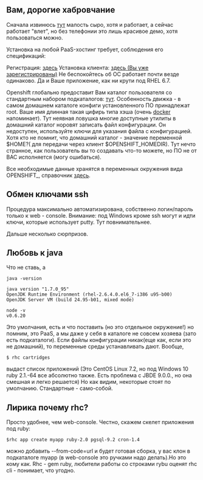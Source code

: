<h2>Вам, дорогие хабровчание</h2>
Сначала извинюсь <a href="https://habrahabr.ru/post/275605/">тут</a> малость сыро, хотя и работает, а сейчас работает "влет", но без телефонии это лишь красивое демо, хотя пользоваться можно.

Установка на любой PaaS-хостинг требует, соблюдения его спецификаций:



Регистрация:  <a href="https://www.openshift.com/app/account/new">здесь</a>
Установка клиента: <a href="https://developers.openshift.com/en/getting-started-overview.html">здесь (Вы уже зарегистрированы)</a>
Не беспокойтесь об ОС работает почти везде одинаково. Да и Ваше приложение, как ни крути  под RHEL 6.7.

Openshift глобально предоставит Вам каталог пользователя со стандартным набором подкаталогов:  <a href="https://habrahabr.ru/post/275605/">тут</a>. Особенность движка - в самом домашнем каталоге конфиги установленного ПО принадлежат root. Ваше имя длинная такая цифирь типа хэша (очень [docker](https://www.docker.com/) напоминает). Тут неявная ловушка многие доступные утилиты в домашний каталог норовят записать файл конфигурации. Он недоступен, используйте ключи для указания файла с конфигурацией. Хотя кто не помнит, что домашний каталог - значение переменной $HOME?( для передачи через клиент $OPENSHIFT_HOMEDIR). Тут нечто странное, как пользователь вы то создавать что-то можете, но ПО не от ВАС исполняется (могу ошибаться).


Все необходимые данные хранятся в переменных окружения вида OPENSHIFT_, справочник <a href="https://developers.openshift.com/en/managing-environment-variables.html">здесь</a>.

<H2>Обмен ключами ssh</h2>

Процедура максимально автоматизирована, собственно логин/пароль только к web - console.  Внимание: под Windows кроме ssh могут и идти ключи, которые использует putty. Тут повнимательнее. 

Дальше несколько сюрпризов.

<h2>Любовь к java</h2>

Что не ставь, а

    java -version

    java version "1.7.0_95"
    OpenJDK Runtime Environment (rhel-2.6.4.0.el6_7-i386 u95-b00)
    OpenJDK Server VM (build 24.95-b01, mixed mode)

    node -v
    v0.6.20

Это умолчания, есть и  что поставить (но это отдельное окружение!)
но помним, это PaaS, а мы даже у себя в каталоге не совсем хозяева (зато есть подкаталоги).
Если файлы конфигурации никак(еще как, если это не  домашний), то переменные среды устанавливать дают. Вообще, 

    $ rhc cartridges 

выдаст список приложений (Это CentOS Linux 7.2, но под Windows 10 ruby 2.1.-64 все абсолютно также. Есть проблема с JBDE 9.0.0., но она смешная и легко решается) Но как видим, некоторые стоят по умолчанию. Стандартные - само-собой.


<h2>Лирика почему rhc?</h2>

Просто удобнее, чем web-console. Честно, скажем скелет приложения под ruby:

    $rhc app create myapp ruby-2.0 pgsql-9.2 cron-1.4

можно добавить --from-code=url и будет готовая сборка, у вас клон в подкаталоге myapp (в web-console это ручками надо делать).Но это кому как. Rhc - gem ruby, любители работы со строками rybu оценят   rhc cli - понимает, что угодно.


<h2></h2>
